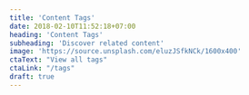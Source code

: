 ```yaml
---
title: 'Content Tags'
date: 2018-02-10T11:52:18+07:00
heading: 'Content Tags'
subheading: 'Discover related content'
image: 'https://source.unsplash.com/eluzJSfkNCk/1600x400'
ctaText: "View all tags"
ctaLink: "/tags"
draft: true
---
```


